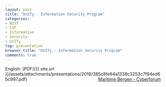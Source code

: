 ```yaml
---
layout: post
title: "UnITy - Information Security Program"
categories:
- NIST
- CSF
- Information
- Security
- UnITy
tag: presentation
browser_title: "UnITy - Information Security Program"
comments: true
---
```


English: [PDF]({{ site.url }}/assets/attachments/presentations/2019/385c8fe64a1338c3253c7f94ed6bc997.pdf) <span style="float: right;">[Maritime Bergen - Cyberforum](https://www.maritimebergen.no)</span>

